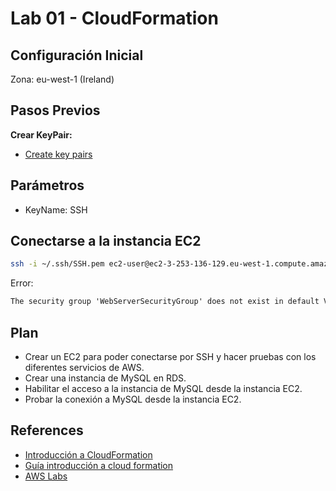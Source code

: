 # Lab 01 - CloudFormation

## Configuración Inicial

Zona: eu-west-1 (Ireland)

## Pasos Previos

**Crear KeyPair:**

- [Create key pairs](https://eu-west-1.console.aws.amazon.com/ec2/home?region=eu-west-1#KeyPairs:)

## Parámetros

- KeyName: SSH

## Conectarse a la instancia EC2

```bash
ssh -i ~/.ssh/SSH.pem ec2-user@ec2-3-253-136-129.eu-west-1.compute.amazonaws.com
```

Error:

```txt
The security group 'WebServerSecurityGroup' does not exist in default VPC 'vpc-06dd0cf5353d4b39e' (Service: AmazonEC2; Status Code: 400; Error Code: InvalidGroup.NotFound; Request ID: 57ad92e7-a95a-42f0-8a30-61f510423859; Proxy: null)
```

## Plan

- Crear un EC2 para poder conectarse por SSH y hacer pruebas con los diferentes servicios de AWS.
- Crear una instancia de MySQL en RDS.
- Habilitar el acceso a la instancia de MySQL desde la instancia EC2.
- Probar la conexión a MySQL desde la instancia EC2.

## References

- [Introducción a CloudFormation](https://www.youtube.com/watch?v=u4qwcztXhDs)
- [Guía introducción a cloud formation](https://github.com/juanfe2793/Templates-AWS-IaC/blob/master/Guides/GuiaIntroduction-CloudFormation.md)
- [AWS Labs](https://github.com/awslabs/aws-cloudformation-templates/blob/master/aws/services/EC2/EC2InstanceWithSecurityGroupSample.yaml)
